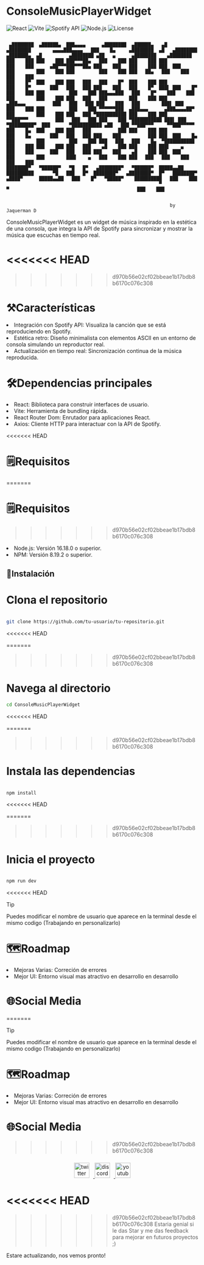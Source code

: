 # ConsoleMusicPlayerWidget

![React](https://img.shields.io/badge/Framework-React-61DAFB?logo=react)
![Vite](https://img.shields.io/badge/Bundler-Vite-646CFF?logo=vite)
![Spotify API](https://img.shields.io/badge/API-Spotify-1DB954?logo=spotify)
![Node.js](https://img.shields.io/badge/Runtime-Node.js-339933?logo=node.js)
![License](https://img.shields.io/badge/License-MIT-green)

```ascii

 ▄████████  ▄██████▄  ███▄▄▄▄      ▄████████  ▄██████▄   ▄█          ▄████████        ▄▄▄▄███▄▄▄▄   ███    █▄     ▄████████  ▄█   ▄████████         ▄███████▄  ▄█          ▄████████ ▄██   ▄      ▄████████    ▄████████
███    ███ ███    ███ ███▀▀▀██▄   ███    ███ ███    ███ ███         ███    ███      ▄██▀▀▀███▀▀▀██▄ ███    ███   ███    ███ ███  ███    ███        ███    ███ ███         ███    ███ ███   ██▄   ███    ███   ███    ███
███    █▀  ███    ███ ███   ███   ███    █▀  ███    ███ ███         ███    █▀       ███   ███   ███ ███    ███   ███    █▀  ███▌ ███    █▀         ███    ███ ███         ███    ███ ███▄▄▄███   ███    █▀    ███    ███
███        ███    ███ ███   ███   ███        ███    ███ ███        ▄███▄▄▄          ███   ███   ███ ███    ███   ███        ███▌ ███               ███    ███ ███         ███    ███ ▀▀▀▀▀▀███  ▄███▄▄▄      ▄███▄▄▄▄██▀
███        ███    ███ ███   ███ ▀███████████ ███    ███ ███       ▀▀███▀▀▀          ███   ███   ███ ███    ███ ▀███████████ ███▌ ███             ▀█████████▀  ███       ▀███████████ ▄██   ███ ▀▀███▀▀▀     ▀▀███▀▀▀▀▀
███    █▄  ███    ███ ███   ███          ███ ███    ███ ███         ███    █▄       ███   ███   ███ ███    ███          ███ ███  ███    █▄         ███        ███         ███    ███ ███   ███   ███    █▄  ▀███████████
███    ███ ███    ███ ███   ███    ▄█    ███ ███    ███ ███▌    ▄   ███    ███      ███   ███   ███ ███    ███    ▄█    ███ ███  ███    ███        ███        ███▌    ▄   ███    ███ ███   ███   ███    ███   ███    ███
████████▀   ▀██████▀   ▀█   █▀   ▄████████▀   ▀██████▀  █████▄▄██   ██████████       ▀█   ███   █▀  ████████▀   ▄████████▀  █▀   ████████▀        ▄████▀      █████▄▄██   ███    █▀   ▀█████▀    ██████████   ███    ███
                                                        ▀                                                                                                     ▀                                               ███    ███


                                                            by Jaquerman D
```

ConsoleMusicPlayerWidget es un widget de música inspirado en la estética de una consola, que integra la API de Spotify para sincronizar y mostrar la música que escuchas en tiempo real.

<<<<<<< HEAD
=======



>>>>>>> d970b56e02cf02bbeae1b17bdb8b6170c076c308
# ⚒️Características

<li>Integración con Spotify API: Visualiza la canción que se está reproduciendo en Spotify.</li>
<li>Estética retro: Diseño minimalista con elementos ASCII en un entorno de consola simulando un reproductor real.</li>
<li>Actualización en tiempo real: Sincronización continua de la música reproducida.</li>

# 🛠️Dependencias principales

<li>React: Biblioteca para construir interfaces de usuario.</li>
<li>Vite: Herramienta de bundling rápida.</li>
<li>React Router Dom: Enrutador para aplicaciones React.</li>
<li>Axios: Cliente HTTP para interactuar con la API de Spotify.</li>

<<<<<<< HEAD
# 🗒️Requisitos

=======
# 🗒️Requisitos 
>>>>>>> d970b56e02cf02bbeae1b17bdb8b6170c076c308
<li>Node.js: Versión 16.18.0 o superior.</li>
<li>NPM: Versión 8.19.2 o superior.</li>

## 🚀Instalación

# Clona el repositorio

```bash

git clone https://github.com/tu-usuario/tu-repositorio.git
```
<<<<<<< HEAD

=======
>>>>>>> d970b56e02cf02bbeae1b17bdb8b6170c076c308
# Navega al directorio

```bash
cd ConsoleMusicPlayerWidget
```
<<<<<<< HEAD

=======
>>>>>>> d970b56e02cf02bbeae1b17bdb8b6170c076c308
# Instala las dependencias

```bash

npm install

```
<<<<<<< HEAD

=======
>>>>>>> d970b56e02cf02bbeae1b17bdb8b6170c076c308
# Inicia el proyecto

```bash

npm run dev

```
<<<<<<< HEAD

> [!TIP]
> Puedes modificar el nombre de usuario que aparece en la terminal desde el mismo codigo (Trabajando en personalizarlo)

# 🗺️Roadmap

<li>Mejoras Varias: Correción de errores</li>
<li>Mejor UI: Entorno visual mas atractivo en desarrollo en desarrollo</li>

# 🌐Social Media

=======
> [!TIP]
> Puedes modificar el nombre de usuario que aparece en la terminal desde el mismo codigo (Trabajando en personalizarlo)


# 🗺️Roadmap
<li>Mejoras Varias: Correción de errores</li>
<li>Mejor UI: Entorno visual mas atractivo en desarrollo en desarrollo</li>


# 🌐Social Media


>>>>>>> d970b56e02cf02bbeae1b17bdb8b6170c076c308
###

<div align="center">
 <a href="https://x.com/JaquermanD" target="_blank"> 
   <img src="https://img.shields.io/static/v1?message=Twitch&logo=twitch&label=&color=9146FF&logoColor=white&labelColor=&style=for-the-badge" height="40" alt="twitter logo" style="margin-right: 10px;"  />
 </a>
 <a href="https://discord.gg/aSr9ryQDvP" target="_blank">
  <img src="https://img.shields.io/static/v1?message=Discord&logo=discord&label=&color=7289DA&logoColor=white&labelColor=&style=for-the-badge" height="40" alt="discord logo" style="margin-right: 10px;" />
 </a>
 <a href="https://www.youtube.com/@jaquerman" target="_blank">
  <img src="https://img.shields.io/static/v1?message=Youtube&logo=youtube&label=&color=FF0000&logoColor=white&labelColor=&style=for-the-badge" height="40" alt="youtube logo"  />
 </a>
</div>

###

<<<<<<< HEAD
=======

>>>>>>> d970b56e02cf02bbeae1b17bdb8b6170c076c308
> Estaria genial si le das Star y me das feedback para mejorar en futuros proyectos ;)

Estare actualizando, nos vemos pronto!
